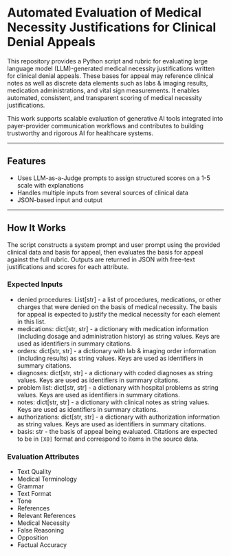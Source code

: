 # Automated Evaluation of Medical Necessity Justifications for Clinical Denial Appeals

This repository provides a Python script and rubric for evaluating large language model (LLM)-generated medical necessity justifications written for clinical denial appeals. These bases for appeal may reference clinical notes as well as discrete data elements such as labs & imaging results, medication administrations, and vital sign measurements. It enables automated, consistent, and transparent scoring of medical necessity justifications.

This work supports scalable evaluation of generative AI tools integrated into payer-provider communication workflows and contributes to building trustworthy and rigorous AI for healthcare systems.

---

## Features

- Uses LLM-as-a-Judge prompts to assign structured scores on a 1-5 scale with explanations
- Handles multiple inputs from several sources of clinical data
- JSON-based input and output

---

## How It Works

The script constructs a system prompt and user prompt using the provided clinical data and basis for appeal, then evaluates the basis for appeal against the full rubric. Outputs are returned in JSON with free-text justifications and scores for each attribute.

### Expected Inputs

- denied procedures: List[str] - a list of procedures, medications, or other charges that were denied on the basis of medical necessity. The basis for appeal is expected to justify the medical necessity for each element in this list.
- medications: dict[str, str] - a dictionary with medication information (including dosage and administration history) as string values. Keys are used as identifiers in summary citations.
- orders: dict[str, str] - a dictionary with lab & imaging order information (including results) as string values. Keys are used as identifiers in summary citations.
- diagnoses: dict[str, str] - a dictionary with coded diagnoses as string values. Keys are used as identifiers in summary citations.
- problem list: dict[str, str] - a dictionary with hospital problems as string values. Keys are used as identifiers in summary citations.
- notes: dict[str, str] - a dictionary with clinical notes as string values. Keys are used as identifiers in summary citations.
- authorizations: dict[str, str] - a dictionary with authorization information as string values. Keys are used as identifiers in summary citations.
- basis: str - the basis of appeal being evaluated. Citations are expected to be in ```[X0]``` format and correspond to items in the source data.

### Evaluation Attributes

- Text Quality
- Medical Terminology
- Grammar
- Text Format
- Tone
- References
- Relevant References
- Medical Necessity
- False Reasoning
- Opposition
- Factual Accuracy
